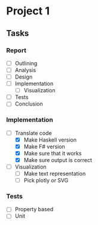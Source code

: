 # Project 1 

## Tasks

### Report
- [ ] Outlining 
- [ ] Analysis
- [ ] Design
- [ ] Implementation
  - [ ] Visualization
- [ ] Tests
- [ ] Conclusion

### Implementation

- [ ] Translate code
  - [x] Make Haskell version
  - [x] Make F# version
  - [x] Make sure that it works
  - [x] Make sure output is correct
- [ ] Visualization
  - [ ] Make text representation
  - [ ] Pick plotly or SVG

### Tests

- [ ] Property based 
- [ ] Unit 
